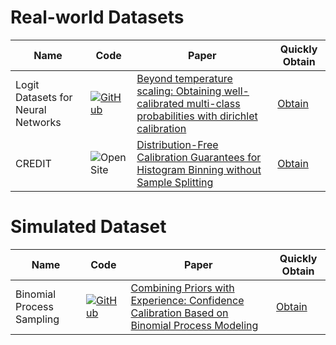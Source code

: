 # Real-world Datasets
| Name | Code | Paper | Quickly Obtain |
|-------|-------|-------|-------|
|Logit Datasets for Neural Networks| [![GitHub](https://img.shields.io/badge/GitHub-Repository-blue?style=for-the-badge&logo=github)](https://github.com/markus93/NN_calibration) | [Beyond temperature scaling: Obtaining well-calibrated multi-class probabilities with dirichlet calibration](https://proceedings.neurips.cc/paper/2019/hash/8ca01ea920679a0fe3728441494041b9-Abstract.html)| [Obtain](https://github.com/NeuroDong/Confidence_Calibration/tree/main/Code%20Toolkit/CaliData/Real_Data/Logit_Datasets_for_Neural_Networks.py) |
|CREDIT| <img alt="Open Site" src="https://img.shields.io/badge/Open-Site-blue?style=for-the-badge&amp;logo=google-chrome&amp;logoColor=white"> | [Distribution-Free Calibration Guarantees for Histogram Binning without Sample Splitting](https://proceedings.mlr.press/v139/gupta21b.html) | [Obtain]() |


# Simulated Dataset
| Name | Code | Paper | Quickly Obtain |
|-------|-------|-------|-------|
|Binomial Process Sampling| [![GitHub](https://img.shields.io/badge/GitHub-Repository-blue?style=for-the-badge&logo=github)](https://github.com/NeuroDong/TCEbpm) | [Combining Priors with Experience: Confidence Calibration Based on Binomial Process Modeling](https://ojs.aaai.org/index.php/AAAI/article/view/33792) | [Obtain](https://github.com/NeuroDong/Confidence_Calibration/blob/main/Code%20Toolkit/CaliData/Simulated_Data/Binomial_Process_Sampling.py)|
